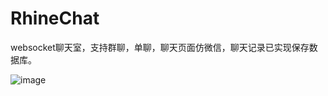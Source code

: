 # RhineChat
websocket聊天室，支持群聊，单聊，聊天页面仿微信，聊天记录已实现保存数据库。


![image](https://github.com/RhineDream/RhineChat/blob/master/images/1.png)

